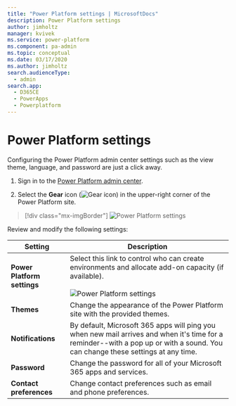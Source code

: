 ```yaml
---
title: "Power Platform settings | MicrosoftDocs"
description: Power Platform settings
author: jimholtz
manager: kvivek
ms.service: power-platform
ms.component: pa-admin
ms.topic: conceptual
ms.date: 03/17/2020
ms.author: jimholtz
search.audienceType: 
  - admin
search.app: 
  - D365CE
  - PowerApps
  - Powerplatform
---
```

# Power Platform settings

Configuring the Power Platform admin center settings such as the view theme, language, and password are just a click away.

1. Sign in to the [Power Platform admin center](https://admin.powerplatform.microsoft.com).

2. Select the **Gear** icon (![Gear icon](media/selection-rule-gear-button.png)) in the upper-right corner of the Power Platform site.

> [!div class="mx-imgBorder"] 
> ![](media/power-platform-settings.png "Power Platform settings")

Review and modify the following settings:

|Setting |Description |
|---------|---------|
|**Power Platform settings**    | Select this link to control who can create environments and allocate add-on capacity (if available). <br /> <br /> ![](media/power-platform-settings-governance.png "Power Platform settings")    |
|**Themes**     | Change the appearance of the Power Platform site with the provided themes.        |
|**Notifications** | By default, Microsoft 365 apps will ping you when new mail arrives and when it's time for a reminder--with a pop up or with a sound. You can change these settings at any time. |
|**Password**     | Change the password for all of your Microsoft 365 apps and services.        |
|**Contact preferences**    | Change contact preferences such as email and phone preferences.         |




